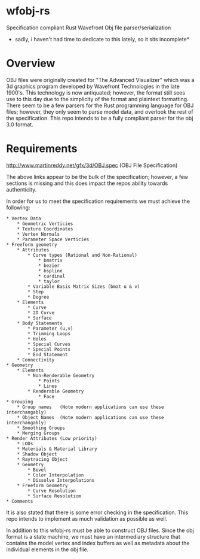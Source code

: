 # wfobj-rs
Specification compliant Rust Wavefront Obj file parser/serialization

* sadly, i haven't had time to dedicate to this lately, so it sits incomplete*

# Overview
OBJ files were originally created for "The Advanced Visualizer" which was a 3d graphics program developed by Wavefront Technologies in the late 1900's. This technology is now antiquated; however, the format still sees use to this day due to the simplicity of the format and plaintext formatting. There seem to be a few parsers for the Rust programming language for OBJ files; however, they only seem to parse model data, and overlook the rest of the specification. This repo intends to be a fully compliant parser for the obj 3.0 format.

# Requirements
http://www.martinreddy.net/gfx/3d/OBJ.spec      (OBJ File Specification)

The above links appear to be the bulk of the specification; however, a few sections is missing and this does impact the repos ability towards authenticity. 

In order for us to meet the specification requirements we must achieve the following:

    * Vertex Data
        * Geometric Verticies
        * Texture Coordinates
        * Vertex Normals
        * Parameter Space Verticies
    * Freeform geometry
        * Attributes
            * Curve types (Rational and Non-Rational)
                * bmatrix
                * bezier
                * bspline
                * cardinal
                * taylor
            * Variable Basis Matrix Sizes (bmat u & v)
            * Step
            * Degree
        * Elements
            * Curve 
            * 2D Curve
            * Surface
        * Body Statements
            * Parameter (u,v)
            * Trimming Loops
            * Holes
            * Special Curves
            * Special Points
            * End Statement
        * Connectivity
    * Geometry
        * Elements
            * Non-Renderable Geometry
                * Points
                * Lines
            * Renderable Geometry
                * Face
    * Grouping
        * Group names   (Note modern applications can use these interchangably)
        * Object Names  (Note modern applications can use these interchangably)
        * Smoothing Groups
        * Merging Groups
    * Render Attributes (Low priority)
        * LODs
        * Materials & Material Library
        * Shadow Object
        * Raytracing Object
        * Geometry
            * Bevel
            * Color Interpolation
            * Dissolve Interpolations
        * Freeform Geometry
            * Curve Resolution
            * Surface Resolutiom
    * Comments

It is also stated that there is some error checking in the specification. This repo intends to implement as much validation as possible as well.

In addition to this wfobj-rs must be able to construct OBJ files. Since the obj format is a state machine, we must have an intermediary structure that contains the model vertex and index buffers as well as metadata about the individual elements in the obj file.